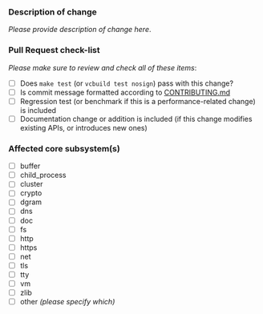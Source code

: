### Description of change

_Please provide description of change here_.

### Pull Request check-list

_Please make sure to review and check all of these items_:

- [ ] Does `make test` (or `vcbuild test nosign`) pass with this change?
- [ ] Is commit message formatted according to [CONTRIBUTING.md][0]
- [ ] Regression test (or benchmark if this is a performance-related change) is
  included
- [ ] Documentation change or addition is included (if this change modifies
  existing APIs, or introduces new ones)

### Affected core subsystem(s)

- [ ] buffer
- [ ] child_process
- [ ] cluster
- [ ] crypto
- [ ] dgram
- [ ] dns
- [ ] doc
- [ ] fs
- [ ] http
- [ ] https
- [ ] net
- [ ] tls
- [ ] tty
- [ ] vm
- [ ] zlib
- [ ] other _(please specify which)_

[0]: https://github.com/nodejs/node/blob/master/CONTRIBUTING.md#step-3-commit
